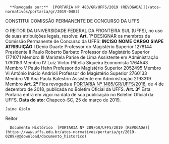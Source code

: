       **Revogada por:**  [PORTARIA Nº 483/GR/UFFS/2019 (REVOGADA)](/atos-normativos/portaria/gr/2019-0483) 

   CONSTITUI COMISSÃO PERMANENTE DE CONCURSO DA UFFS  

 O REITOR DA UNIVERSIDADE FEDERAL DA FRONTEIRA SUL (UFFS), no uso de suas atribuições legais, resolve:   **Art. 1º**  DESIGNAR os membros da Comissão Permanente de Concurso da UFFS:     **INCISO**   **NOME**   **CARGO**   **SIAPE**   **ATRIBUIÇÃO**     I   Denio Duarte   Professor do Magistério Superior   1278144   Presidente     II   Paulo Roberto Barbato   Professor do Magistério Superior   1771071   Membro     III   Maristela Parise de Lima   Assistente em Administração   1790153   Membro     IV   Luiz Victor Pittella Siqueira   Economista   1764543   Membro     V   Paulo Hahn   Professor do Magistério Superior   2052495   Membro     VI   Antônio Inácio Andrioli   Professor do Magistério Superior   2760133   Membro     VII   Ana Paula Balestrin   Assistente em Administração   2193319   Membro       **Art. 2º**  Fica revogada a [PORTARIA Nº 1485/GR/UFFS/2018](https://www.uffs.edu.br/atos-normativos/portaria/gr/2018-1485), de 4 de dezembro de 2018, publicada no Boletim Oficial da UFFS.   **Art. 3º**  Esta Portaria entra em vigor na data de sua publicação no Boletim Oficial da UFFS.      **Data do ato:** Chapecó-SC, 25 de março de 2019.   
 

    Jaime Giolo   
 Reitor 

      Documento Histórico  [PORTARIA Nº 289/GR/UFFS/2019 (REVOGADA)](https://www.uffs.edu.br/atos-normativos/portaria/gr/2019-0289/@@download/documento_historico)     
      